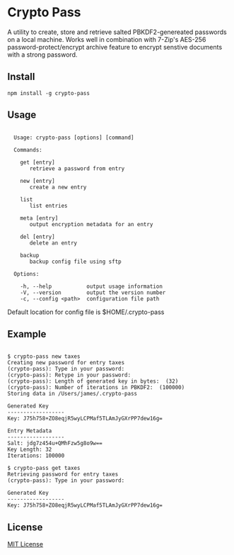 # Crypto Pass

A utility to create, store and retrieve salted PBKDF2-genereated passwords on a local machine.  Works well in combination with 7-Zip's AES-256 password-protect/encrypt archive feature to encrypt senstive documents with a strong password.

## Install

```shell
npm install -g crypto-pass
```

## Usage
```shell

  Usage: crypto-pass [options] [command]

  Commands:

    get [entry]
       retrieve a password from entry

    new [entry]
       create a new entry

    list
       list entries

    meta [entry]
       output encryption metadata for an entry

    del [entry]
       delete an entry

    backup
       backup config file using sftp

  Options:

    -h, --help           output usage information
    -V, --version        output the version number
    -c, --config <path>  configuration file path

```

Default location for config file is $HOME/.crypto-pass

## Example

```shell

$ crypto-pass new taxes
Creating new password for entry taxes
(crypto-pass): Type in your password:
(crypto-pass): Retype in your password:
(crypto-pass): Length of generated key in bytes:  (32)
(crypto-pass): Number of iterations in PBKDF2:  (100000)
Storing data in /Users/james/.crypto-pass

Generated Key
------------------
Key: J75h758+ZO8eqjR5wyLCPMaf5TLAmJyGXrPP7dew16g=

Entry Metadata
------------------
Salt: jdg7z454u+QMhFzw5g8o9w==
Key Length: 32
Iterations: 100000

$ crypto-pass get taxes
Retrieving password for entry taxes
(crypto-pass): Type in your password:

Generated Key
------------------
Key: J75h758+ZO8eqjR5wyLCPMaf5TLAmJyGXrPP7dew16g=

```

## License

[MIT License](http://en.wikipedia.org/wiki/MIT_License)